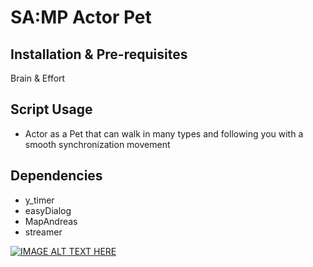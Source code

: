 # SA:MP Actor Pet

## Installation & Pre-requisites
Brain & Effort

## Script Usage
- Actor as a Pet that can walk in many types and following you with a smooth synchronization movement

## Dependencies
- y_timer
- easyDialog
- MapAndreas
- streamer

[![IMAGE ALT TEXT HERE](https://media.discordapp.net/attachments/820661679644868608/1012588210976727040/unknown.png?width=1339&height=676)](https://www.youtube.com/watch?v=wsyJSAPDqsE)
